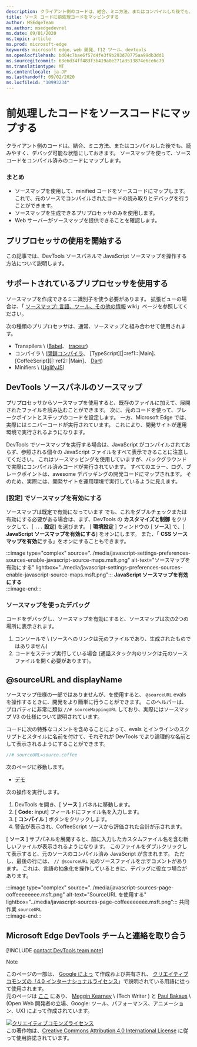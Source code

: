 ```yaml
---
description: クライアント側のコードは、結合、ミニ方法、またはコンパイルした後でも、読みやすく、デバッグ可能な状態にしておきます。
title: ソース コードに前処理コードをマッピングする
author: MSEdgeTeam
ms.author: msedgedevrel
ms.date: 09/01/2020
ms.topic: article
ms.prod: microsoft-edge
keywords: microsoft edge、web 開発、f12 ツール、devtools
ms.openlocfilehash: bd04c7bae6f57d4fe3f9b293d70775aa99db3dd1
ms.sourcegitcommit: 63e6d34ff483f3b419a0e271a3513874e6ce6c79
ms.translationtype: MT
ms.contentlocale: ja-JP
ms.lasthandoff: 09/02/2020
ms.locfileid: "10993234"
---
```

<!-- Copyright Meggin Kearney and Paul Bakaus

   Licensed under the Apache License, Version 2.0 (the "License");
   you may not use this file except in compliance with the License.
   You may obtain a copy of the License at

       https://www.apache.org/licenses/LICENSE-2.0

   Unless required by applicable law or agreed to in writing, software
   distributed under the License is distributed on an "AS IS" BASIS,
   WITHOUT WARRANTIES OR CONDITIONS OF ANY KIND, either express or implied.
   See the License for the specific language governing permissions and
   limitations under the License.  -->  

# 前処理したコードをソースコードにマップする  

クライアント側のコードは、結合、ミニ方法、またはコンパイルした後でも、読みやすく、デバッグ可能な状態にしておきます。  ソースマップを使って、ソースコードをコンパイル済みのコードにマップします。  

### まとめ  

*   ソースマップを使用して、minified コードをソースコードにマップします。 これで、元のソースでコンパイルされたコードの読み取りとデバッグを行うことができます。  
*   ソースマップを生成できるプリプロセッサのみを使用します。  
*   Web サーバーがソースマップを提供できることを確認します。  
    
<!--todo: add link to preprocessors capable of producing Source Maps when section is available -->  
<!--[]: /web/tools/setup/setup-preprocessors?#supported_preprocessors ""  -->  

## プリプロセッサの使用を開始する  

この記事では、DevTools ソースパネルで JavaScript ソースマップを操作する方法について説明します。  <!--For a first overview of what preprocessors are, how each may help, and how Source Maps work; see Set Up CSS & JS Preprocessors.  -->  

<!--todo: add link to Set Up CSS & JS Preprocessors when section is available -->  
<!--[]: /web/tools/setup/setup-preprocessors#debugging-and-editing-preprocessed-content ""  -->  

## サポートされているプリプロセッサを使用する  

ソースマップを作成できるミニ識別子を使う必要があります。  <!--For the most popular options, see the preprocessor support section.  -->  拡張ビューの場合は、「 [ソースマップ: 言語、ツール、その他の情報][GitHubWikiSourceMapsLanguagesTools] wiki」ページを参照してください。  

<!--todo: add link to see the preprocessor support section when section is available -->  
<!--[]: /web/tools/setup/setup-preprocessors?#supported_preprocessors ""  -->  

次の種類のプリプロセッサは、通常、ソースマップと組み合わせて使用されます。  

*   Transpilers \ ([Babel][BabelJS]、 [traceur][GitHubWikiGoogleTraceurCompiler]\)  
*   コンパイラ \ ([閉鎖コンパイラ][GitHubGoogleClosureCompiler]、 [TypeScript][|::ref1::|Main]、 [CoffeeScript][|::ref2::|Main]、 [Dart][DartMain]\)  
*   Minifiers \ ([UglifyJS][GitHubMishooUglifyJS]\)  
    
## DevTools ソースパネルのソースマップ  

プリプロセッサからソースマップを使用すると、既存のファイルに加えて、展開されたファイルを読み込むことができます。  次に、元のコードを使って、ブレークポイントとステップのコードを設定します。  一方、Microsoft Edge では、実際にはミニバーコードが実行されています。 これにより、開発サイトが運用環境で実行されるようになります。  

DevTools でソースマップを実行する場合は、JavaScript がコンパイルされておらず、参照される個々の JavaScript ファイルをすべて表示できることに注意してください。  これはソースマッピングを使用していますが、バックグラウンドで実際にコンパイル済みコードが実行されています。  すべてのエラー、ログ、ブレークポイントは、awesome デバッギングの開発コードにマップされます。  そのため、実際には、開発サイトを運用環境で実行しているように見えます。  

### [設定] でソースマップを有効にする  

ソースマップは既定で有効になっています <!--\(as of Microsoft Edge 39\)-->でも、これをダブルチェックまたは有効にする必要がある場合は、まず、DevTools の **カスタマイズと制御** をクリックして、[ `...` **設定**] を選びます。  [ **環境設定** ] ウィンドウの [ **ソース**] で、[ **JavaScript ソースマップを有効にする**] をオンにします。  また、「 **CSS ソースマップを有効に**する」をオンにすることもできます。  

:::image type="complex" source="../media/javascript-settings-preferences-sources-enable-javascript-source-maps.msft.png" alt-text="ソースマップを有効にする" lightbox="../media/javascript-settings-preferences-sources-enable-javascript-source-maps.msft.png":::
   **JavaScript ソースマップを有効にする**  
:::image-end:::  

### ソースマップを使ったデバッグ  

コードをデバッグし、ソースマップを有効にすると、ソースマップは次の2つの場所に表示されます。  

1.  コンソールで \ (ソースへのリンクは元のファイルであり、生成されたものではありません)  
1.  コードをステップ実行している場合 (通話スタック内のリンクは元のソースファイルを開く必要があります)。  
    
<!--todo: add link to debugging your code when section is available -->  
<!--[DebugBreakpointsStepCode]: ../debug/breakpoints/step-code.md ""  -->  

## @sourceURL and displayName  

ソースマップ仕様の一部ではありませんが、を使用すると、 `@sourceURL` evals を操作するときに、開発をより簡単に行うことができます。  このヘルパーは、プロパティに非常に類似 `//# sourceMappingURL` しており、実際にはソースマップ V3 の仕様について説明されています。  

コードに次の特殊なコメントを含めることによって、evals とインラインのスクリプトとスタイルに名前を付けて、それぞれが DevTools でより論理的な名前として表示されるようにすることができます。  

```javascript
//# sourceURL=source.coffee
```  

次のページに移動します。  

*   [デモ][CssNinjaDemoSourceMapping]

次の操作を実行します。  

1.  DevTools を開き、[ **ソース** ] パネルに移動します。  
1.  [ **Code:** input] フィールドにファイル名を入力します。  
1.  [ **コンパイル** ] ボタンをクリックします。  
1.  警告が表示され、CoffeeScript ソースから評価された合計が示されます。  
    
[ **ソース** ] サブパネルを展開すると、前に入力したカスタムファイル名を含む新しいファイルが表示されるようになります。  このファイルをダブルクリックして表示すると、元のソースのコンパイル済み JavaScript が含まれます。  ただし、最後の行には、 `// @sourceURL` 元のソースファイルを示すコメントがあります。  これは、言語の抽象化を操作しているときに、デバッグに役立つ場合があります。  

:::image type="complex" source="../media/javascript-sources-page-coffeeeeeeee.msft.png" alt-text="SourceURL を使用する" lightbox="../media/javascript-sources-page-coffeeeeeeee.msft.png":::
   共同作業 `sourceURL`  
:::image-end:::  

## Microsoft Edge DevTools チームと連絡を取り合う

[!INCLUDE [contact DevTools team note](../includes/contact-devtools-team-note.md)]  

<!-- links -->  

[BabelJS]: https://babeljs.io "Babel は JavaScript コンパイラです"  

[CoffeeScriptMain]: https://coffeescript.org "CoffeeScript"  

[CssNinjaDemoSourceMapping]: https://www.thecssninja.com/demo/source_mapping/compile.html "# SourceURL eval の簡単な例"  

[DartMain]: https://www.dartlang.org "Dart プログラミング言語"  

[GitHubGoogleClosureCompiler]: https://github.com/google/closure-compiler "google/クロージャ-コンパイラ |GitHub"  

[GitHubMishooUglifyJS]: https://github.com/mishoo/UglifyJS "mishoo/UglifyJS |GitHub"  

[GitHubWikiSourceMapsLanguagesTools]: https://github.com/ryanseddon/source-map/wiki/Source-maps:-languages,-tools-and-other-info "ソースマップ: 言語、ツール、その他の情報 |GitHub wiki"  

[GitHubWikiGoogleTraceurCompiler]: https://github.com/google/traceur-compiler/wiki/Getting-Started "はじめに-google/traceur-compiler |GitHub wiki"  

[TypeScriptMain]: https://www.typescriptlang.org "TypeScript"  

> [!NOTE]
> このページの一部は、 [Google によっ][GoogleSitePolicies] て作成および共有され、 [クリエイティブコモンズの「4.0 インターナショナルライセンス][CCA4IL]」で説明されている用語に従って使用されます。  
> 元のページは [ここ](https://developers.google.com/web/tools/chrome-devtools/javascript/source-maps) にあり、 [Meggin Kearney][MegginKearney] \ (Tech Writer \) と [Paul Bakaus][PaulBakaus] \ (Open Web 開発者の立場、Google: ツール、パフォーマンス、アニメーション、UX) によって作成されています。  

[![クリエイティブコモンズライセンス][CCby4Image]][CCA4IL]  
この著作物は、[Creative Commons Attribution 4.0 International License][CCA4IL] に従って使用許諾されています。  

[CCA4IL]: https://creativecommons.org/licenses/by/4.0  
[CCby4Image]: https://i.creativecommons.org/l/by/4.0/88x31.png  
[GoogleSitePolicies]: https://developers.google.com/terms/site-policies  
[KayceBasques]: https://developers.google.com/web/resources/contributors/kaycebasques  
[MegginKearney]: https://developers.google.com/web/resources/contributors/megginkearney  
[PaulBakaus]: https://developers.google.com/web/resources/contributors/pbakaus  
